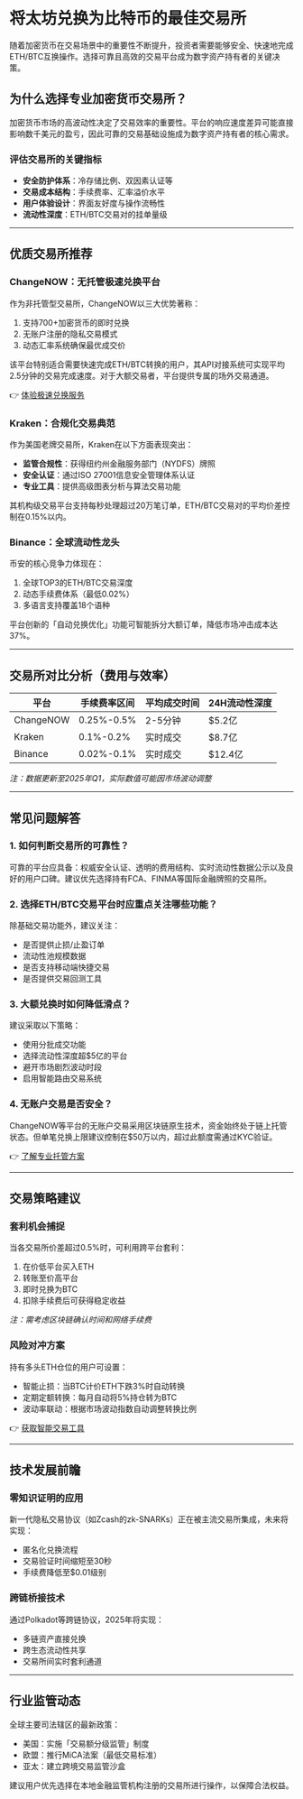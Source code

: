 # 将太坊兑换为比特币的最佳交易所

随着加密货币在交易场景中的重要性不断提升，投资者需要能够安全、快速地完成ETH/BTC互换操作。选择可靠且高效的交易平台成为数字资产持有者的关键决策。

## 为什么选择专业加密货币交易所？

加密货币市场的高波动性决定了交易效率的重要性。平台的响应速度差异可能直接影响数千美元的盈亏，因此可靠的交易基础设施成为数字资产持有者的核心需求。

### 评估交易所的关键指标
- **安全防护体系**：冷存储比例、双因素认证等
- **交易成本结构**：手续费率、汇率溢价水平
- **用户体验设计**：界面友好度与操作流畅性
- **流动性深度**：ETH/BTC交易对的挂单量级

---

## 优质交易所推荐

### ChangeNOW：无托管极速兑换平台
作为非托管型交易所，ChangeNOW以三大优势著称：
1. 支持700+加密货币的即时兑换
2. 无账户注册的隐私交易模式
3. 动态汇率系统确保最优成交价

该平台特别适合需要快速完成ETH/BTC转换的用户，其API对接系统可实现平均2.5分钟的交易完成速度。对于大额交易者，平台提供专属的场外交易通道。

👉 [体验极速兑换服务](https://bit.ly/okx_welcome)

### Kraken：合规化交易典范
作为美国老牌交易所，Kraken在以下方面表现突出：
- **监管合规性**：获得纽约州金融服务部门（NYDFS）牌照
- **安全认证**：通过ISO 27001信息安全管理体系认证
- **专业工具**：提供高级图表分析与算法交易功能

其机构级交易平台支持每秒处理超过20万笔订单，ETH/BTC交易对的平均价差控制在0.15%以内。

### Binance：全球流动性龙头
币安的核心竞争力体现在：
1. 全球TOP3的ETH/BTC交易深度
2. 动态手续费体系（最低0.02%）
3. 多语言支持覆盖18个语种

平台创新的「自动兑换优化」功能可智能拆分大额订单，降低市场冲击成本达37%。

---

## 交易所对比分析（费用与效率）

| 平台       | 手续费率区间 | 平均成交时间 | 24H流动性深度 |
|------------|--------------|--------------|----------------|
| ChangeNOW  | 0.25%-0.5%   | 2-5分钟      | $5.2亿         |
| Kraken     | 0.1%-0.2%    | 实时成交     | $8.7亿         |
| Binance    | 0.02%-0.1%   | 实时成交     | $12.4亿        |

*注：数据更新至2025年Q1，实际数值可能因市场波动调整*

---

## 常见问题解答

### 1. 如何判断交易所的可靠性？
可靠的平台应具备：权威安全认证、透明的费用结构、实时流动性数据公示以及良好的用户口碑。建议优先选择持有FCA、FINMA等国际金融牌照的交易所。

### 2. 选择ETH/BTC交易平台时应重点关注哪些功能？
除基础交易功能外，建议关注：
- 是否提供止损/止盈订单
- 流动性池规模数据
- 是否支持移动端快捷交易
- 是否提供交易回测工具

### 3. 大额兑换时如何降低滑点？
建议采取以下策略：
- 使用分批成交功能
- 选择流动性深度超$5亿的平台
- 避开市场剧烈波动时段
- 启用智能路由交易系统

### 4. 无账户交易是否安全？
ChangeNOW等平台的无账户交易采用区块链原生技术，资金始终处于链上托管状态。但单笔兑换上限建议控制在$50万以内，超过此额度需通过KYC验证。

👉 [了解专业托管方案](https://bit.ly/okx_welcome)

---

## 交易策略建议

### 套利机会捕捉
当各交易所价差超过0.5%时，可利用跨平台套利：
1. 在价低平台买入ETH
2. 转账至价高平台
3. 即时兑换为BTC
4. 扣除手续费后可获得稳定收益

*注：需考虑区块链确认时间和网络手续费*

### 风险对冲方案
持有多头ETH仓位的用户可设置：
- 智能止损：当BTC计价ETH下跌3%时自动转换
- 定期定额转换：每月自动将5%持仓转为BTC
- 波动率联动：根据市场波动指数自动调整转换比例

👉 [获取智能交易工具](https://bit.ly/okx_welcome)

---

## 技术发展前瞻

### 零知识证明的应用
新一代隐私交易协议（如Zcash的zk-SNARKs）正在被主流交易所集成，未来将实现：
- 匿名化兑换流程
- 交易验证时间缩短至30秒
- 手续费降低至$0.01级别

### 跨链桥接技术
通过Polkadot等跨链协议，2025年将实现：
- 多链资产直接兑换
- 跨生态流动性共享
- 交易所间实时套利通道

---

## 行业监管动态

全球主要司法辖区的最新政策：
- 美国：实施「交易额分级监管」制度
- 欧盟：推行MiCA法案（最低交易标准）
- 亚太：建立跨境交易监管沙盒

建议用户优先选择在本地金融监管机构注册的交易所进行操作，以保障合法权益。